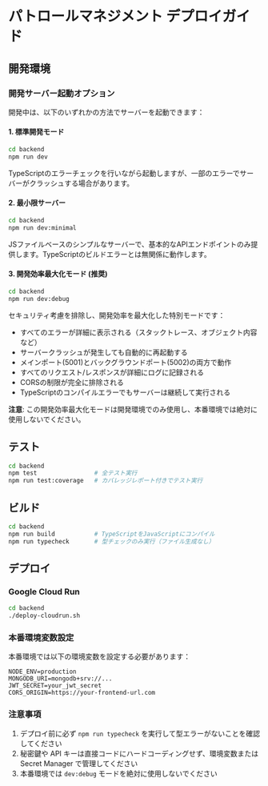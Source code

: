 # パトロールマネジメント デプロイガイド

## 開発環境

### 開発サーバー起動オプション

開発中は、以下のいずれかの方法でサーバーを起動できます：

#### 1. 標準開発モード
```bash
cd backend
npm run dev
```
TypeScriptのエラーチェックを行いながら起動しますが、一部のエラーでサーバーがクラッシュする場合があります。

#### 2. 最小限サーバー
```bash
cd backend
npm run dev:minimal
```
JSファイルベースのシンプルなサーバーで、基本的なAPIエンドポイントのみ提供します。TypeScriptのビルドエラーとは無関係に動作します。

#### 3. 開発効率最大化モード (推奨)
```bash
cd backend
npm run dev:debug
```
セキュリティ考慮を排除し、開発効率を最大化した特別モードです：

- すべてのエラーが詳細に表示される（スタックトレース、オブジェクト内容など）
- サーバークラッシュが発生しても自動的に再起動する
- メインポート(5001)とバックグラウンドポート(5002)の両方で動作
- すべてのリクエスト/レスポンスが詳細にログに記録される
- CORSの制限が完全に排除される
- TypeScriptのコンパイルエラーでもサーバーは継続して実行される

**注意**: この開発効率最大化モードは開発環境でのみ使用し、本番環境では絶対に使用しないでください。

## テスト

```bash
cd backend
npm test                # 全テスト実行
npm run test:coverage   # カバレッジレポート付きでテスト実行
```

## ビルド

```bash
cd backend
npm run build           # TypeScriptをJavaScriptにコンパイル
npm run typecheck       # 型チェックのみ実行（ファイル生成なし）
```

## デプロイ

### Google Cloud Run

```bash
cd backend
./deploy-cloudrun.sh
```

### 本番環境変数設定

本番環境では以下の環境変数を設定する必要があります：

```
NODE_ENV=production
MONGODB_URI=mongodb+srv://...
JWT_SECRET=your_jwt_secret
CORS_ORIGIN=https://your-frontend-url.com
```

### 注意事項

1. デプロイ前に必ず `npm run typecheck` を実行して型エラーがないことを確認してください
2. 秘密鍵や API キーは直接コードにハードコーディングせず、環境変数または Secret Manager で管理してください
3. 本番環境では `dev:debug` モードを絶対に使用しないでください